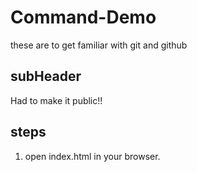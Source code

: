 # Command-Demo

these are to get familiar with git and github

## subHeader

Had to make it public!!

## steps

1. open index.html in your browser.
